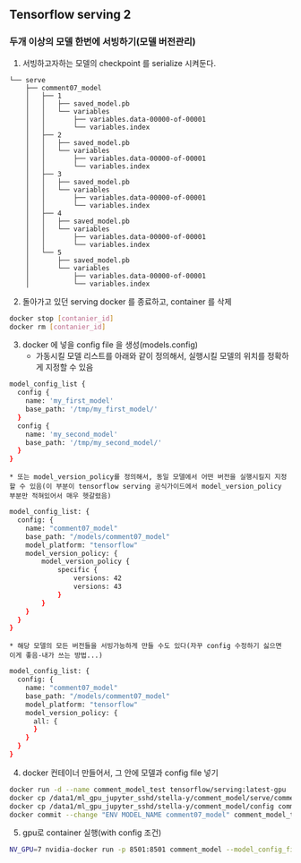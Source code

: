 ## Tensorflow serving 2
### 두개 이상의 모델 한번에 서빙하기(모델 버전관리)
1. 서빙하고자하는 모델의 checkpoint 를 serialize 시켜둔다.
```
└── serve
    ├── comment07_model
    │   ├── 1
    │   │   ├── saved_model.pb
    │   │   └── variables
    │   │       ├── variables.data-00000-of-00001
    │   │       └── variables.index
    │   ├── 2
    │   │   ├── saved_model.pb
    │   │   └── variables
    │   │       ├── variables.data-00000-of-00001
    │   │       └── variables.index
    │   ├── 3
    │   │   ├── saved_model.pb
    │   │   └── variables
    │   │       ├── variables.data-00000-of-00001
    │   │       └── variables.index
    │   ├── 4
    │   │   ├── saved_model.pb
    │   │   └── variables
    │   │       ├── variables.data-00000-of-00001
    │   │       └── variables.index
    │   └── 5
    │       ├── saved_model.pb
    │       └── variables
    │           ├── variables.data-00000-of-00001
    │           └── variables.index

```

2. 돌아가고 있던 serving docker 를 종료하고, container 를 삭제
```sh
docker stop [contanier_id]
docker rm [contanier_id]
```

3. docker 에 넣을 config file 을 생성(models.config)
	* 가동시킬 모델 리스트를 아래와 같이 정의해서, 실행시킬 모델의 위치를 정확하게 지정할 수 있음
```sh
model_config_list {
  config {
    name: 'my_first_model'
    base_path: '/tmp/my_first_model/'
  }
  config {
    name: 'my_second_model'
    base_path: '/tmp/my_second_model/'
  }
}
```
	* 또는 model_version_policy를 정의해서, 동일 모델에서 어떤 버전을 실행시킬지 지정할 수 있음(이 부분이 tensorflow serving 공식가이드에서 model_version_policy 부분만 적혀있어서 매우 헷갈렸음)
```sh
model_config_list: {
  config: {
    name: "comment07_model"
    base_path: "/models/comment07_model"
    model_platform: "tensorflow"
    model_version_policy: {
    	model_version_policy {
  			specific {
    			versions: 42
    			versions: 43
  			}
		}
    }
  }
}

```
	* 해당 모델의 모든 버전들을 서빙가능하게 만들 수도 있다(자꾸 config 수정하기 싫으면 이게 좋음-내가 쓰는 방법...)
```sh
model_config_list: {
  config: {
    name: "comment07_model"
    base_path: "/models/comment07_model"
    model_platform: "tensorflow"
    model_version_policy: {
      all: {
      }
    }
  }
}
```

4. docker 컨테이너 만들어서, 그 안에 모델과 config file 넣기
```sh
docker run -d --name comment_model_test tensorflow/serving:latest-gpu
docker cp /data1/ml_gpu_jupyter_sshd/stella-y/comment_model/serve/comment07_model comment_model_test:/models/comment07_model
docker cp /data1/ml_gpu_jupyter_sshd/stella-y/comment_model/config comment_model_test:/config
docker commit --change "ENV MODEL_NAME comment07_model" comment_model_test comment_model
```

5. gpu로 container 실행(with config 조건)
```sh
NV_GPU=7 nvidia-docker run -p 8501:8501 comment_model --model_config_file="/config/models.config"
```


